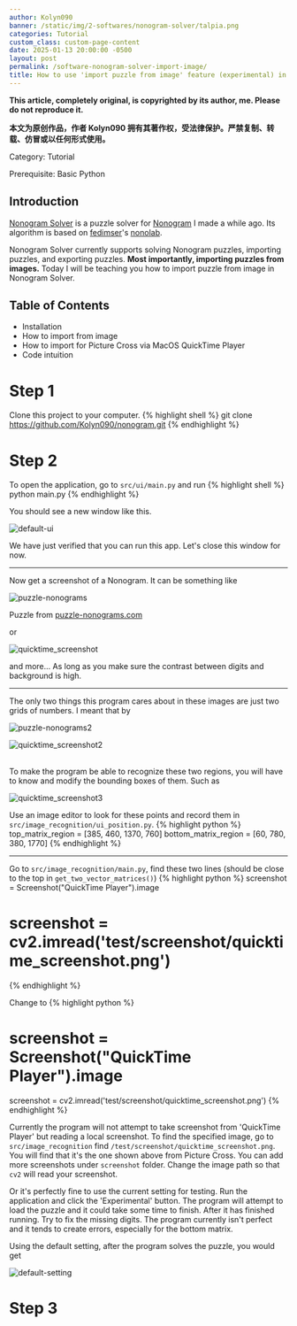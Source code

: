 ```yaml
---
author: Kolyn090
banner: /static/img/2-softwares/nonogram-solver/talpia.png
categories: Tutorial
custom_class: custom-page-content
date: 2025-01-13 20:00:00 -0500
layout: post
permalink: /software-nonogram-solver-import-image/
title: How to use 'import puzzle from image' feature (experimental) in Nonogram Solver
---
```


**This article, completely original, is copyrighted by its author, me. Please do not reproduce it.**


**本文为原创作品，作者 Kolyn090 拥有其著作权，受法律保护。严禁复制、转载、仿冒或以任何形式使用。**


Category: Tutorial


Prerequisite: Basic Python


## Introduction
[Nonogram Solver](https://github.com/Kolyn090/nonogram.git) is a puzzle solver for [Nonogram](https://en.wikipedia.org/wiki/Nonogram) I made a while ago. Its algorithm is based on [fedimser](https://github.com/fedimser)'s [nonolab](https://github.com/fedimser/nonolab).


Nonogram Solver currently supports solving Nonogram puzzles, importing puzzles, and exporting puzzles. **Most importantly, importing puzzles from images.** Today I will be teaching you how to import puzzle from image in Nonogram Solver.


## Table of Contents
- Installation
- How to import from image
- How to import for Picture Cross via MacOS QuickTime Player
- Code intuition


# Step 1
Clone this project to your computer.
{% highlight shell %}
git clone https://github.com/Kolyn090/nonogram.git
{% endhighlight %}


# Step 2
To open the application, go to `src/ui/main.py` and run
{% highlight shell %}
python main.py
{% endhighlight %}


You should see a new window like this.


![default-ui](/static/img/2-softwares/nonogram-solver/default-ui.png)


We have just verified that you can run this app. Let's close this window for now.

---

Now get a screenshot of a Nonogram. It can be something like


![puzzle-nonograms](/static/img/2-softwares/nonogram-solver/puzzle-nonograms.png)


Puzzle from [puzzle-nonograms.com](https://www.puzzle-nonograms.com/?pl=ede55c17a6df3eefbb822c911757bd136785c9eaa1098)


or


![quicktime_screenshot](/static/img/2-softwares/nonogram-solver/quicktime_screenshot.png)


and more... As long as you make sure the contrast between digits and background is high.

---

The only two things this program cares about in these images are just two grids of numbers. I meant that by


![puzzle-nonograms2](/static/img/2-softwares/nonogram-solver/puzzle-nonograms2.png)


![quicktime_screenshot2](/static/img/2-softwares/nonogram-solver/quicktime_screenshot2.png)


<br>
To make the program be able to recognize these two regions, you will have to know and modify the bounding boxes of them. Such as


![quicktime_screenshot3](/static/img/2-softwares/nonogram-solver/quicktime_screenshot3.png)


Use an image editor to look for these points and record them in `src/image_recognition/ui_position.py`.
{% highlight python %}
top_matrix_region = [385, 460, 1370, 760]
bottom_matrix_region = [60, 780, 380, 1770]
{% endhighlight %}

---

Go to `src/image_recognition/main.py`, find these two lines (should be close to the top in `get_two_vector_matrices()`)
{% highlight python %}
screenshot = Screenshot("QuickTime Player").image
# screenshot = cv2.imread('test/screenshot/quicktime_screenshot.png')
{% endhighlight %}

Change to
{% highlight python %}
# screenshot = Screenshot("QuickTime Player").image
screenshot = cv2.imread('test/screenshot/quicktime_screenshot.png')
{% endhighlight %}


Currently the program will not attempt to take screenshot from 'QuickTime Player' but reading a local screenshot. To find the specified image, go to `src/image_recognition` find `/test/screenshot/quicktime_screenshot.png`. You will find that it's the one shown above from Picture Cross. You can add more screenshots under `screenshot` folder. Change the image path so that `cv2` will read your screenshot.


Or it's perfectly fine to use the current setting for testing. Run the application and click the 'Experimental' button. The program will attempt to load the puzzle and it could take some time to finish. After it has finished running. Try to fix the missing digits. The program currently isn't perfect and it tends to create errors, especially for the bottom matrix. 


Using the default setting, after the program solves the puzzle, you would get


![default-setting](/static/img/2-softwares/nonogram-solver/default-setting.png)


# Step 3
